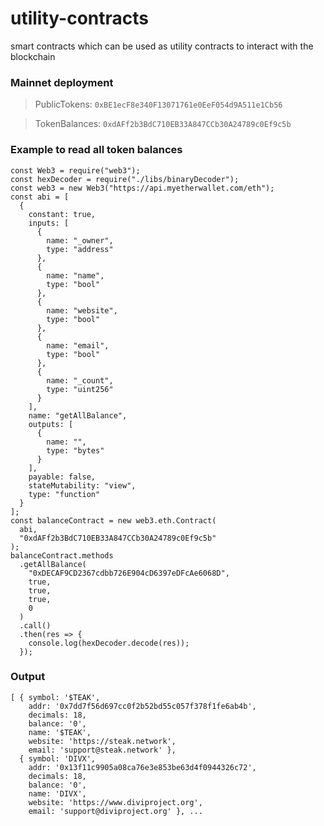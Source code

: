 # utility-contracts

smart contracts which can be used as utility contracts to interact with the blockchain

### Mainnet deployment

> PublicTokens: `0xBE1ecF8e340F13071761e0EeF054d9A511e1Cb56`

> TokenBalances: `0xdAFf2b3BdC710EB33A847CCb30A24789c0Ef9c5b`

### Example to read all token balances

```
const Web3 = require("web3");
const hexDecoder = require("./libs/binaryDecoder");
const web3 = new Web3("https://api.myetherwallet.com/eth");
const abi = [
  {
    constant: true,
    inputs: [
      {
        name: "_owner",
        type: "address"
      },
      {
        name: "name",
        type: "bool"
      },
      {
        name: "website",
        type: "bool"
      },
      {
        name: "email",
        type: "bool"
      },
      {
        name: "_count",
        type: "uint256"
      }
    ],
    name: "getAllBalance",
    outputs: [
      {
        name: "",
        type: "bytes"
      }
    ],
    payable: false,
    stateMutability: "view",
    type: "function"
  }
];
const balanceContract = new web3.eth.Contract(
  abi,
  "0xdAFf2b3BdC710EB33A847CCb30A24789c0Ef9c5b"
);
balanceContract.methods
  .getAllBalance(
    "0xDECAF9CD2367cdbb726E904cD6397eDFcAe6068D",
    true,
    true,
    true,
    0
  )
  .call()
  .then(res => {
    console.log(hexDecoder.decode(res));
  });
```

### Output

```
[ { symbol: '$TEAK',
    addr: '0x7dd7f56d697cc0f2b52bd55c057f378f1fe6ab4b',
    decimals: 18,
    balance: '0',
    name: '$TEAK',
    website: 'https://steak.network',
    email: 'support@steak.network' },
  { symbol: 'DIVX',
    addr: '0x13f11c9905a08ca76e3e853be63d4f0944326c72',
    decimals: 18,
    balance: '0',
    name: 'DIVX',
    website: 'https://www.diviproject.org',
    email: 'support@diviproject.org' }, ...
```
